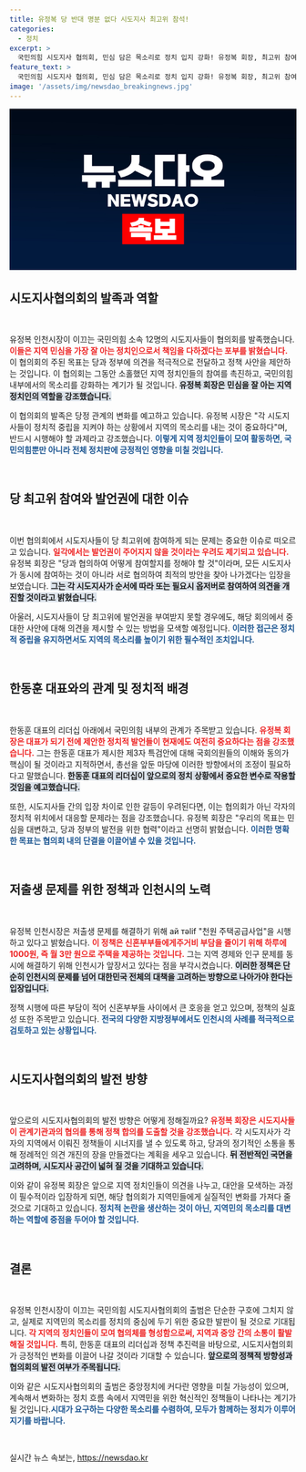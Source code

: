 ```yaml
---
title: 유정복 당 반대 명분 없다 시도지사 최고위 참석!
categories:
  - 정치
excerpt: >
  국민의힘 시도지사 협의회, 민심 담은 목소리로 정치 입지 강화! 유정복 회장, 최고위 참여로 당정 소통 강화 나선다. 불확실한 정치 상황 속, 한동훈 리더십이 시험대에 오르며 변화의 서막이 열린다!
feature_text: >
  국민의힘 시도지사 협의회, 민심 담은 목소리로 정치 입지 강화! 유정복 회장, 최고위 참여로 당정 소통 강화 나선다. 불확실한 정치 상황 속, 한동훈 리더십이 시험대에 오르며 변화의 서막이 열린다!
image: '/assets/img/newsdao_breakingnews.jpg'
---
```


<p><img src="/assets/img/newsdao_breakingnews.jpg" alt="implanttips 속보" /></p>

<h2 data-ke-size="size26">시도지사협의회의 발족과 역할</h2>

<p data-ke-size="size16">&nbsp;</p>

<p>유정복 인천시장이 이끄는 국민의힘 소속 12명의 시도지사들이 협의회를 발족했습니다. <b><span style="color: #ee2323;">이들은 지역 민심을 가장 잘 아는 정치인으로서 책임을 다하겠다는 포부를 밝혔습니다.</span></b> 이 협의회의 주된 목표는 당과 정부에 의견을 적극적으로 전달하고 정책 사안을 제안하는 것입니다. 이 협의회는 그동안 소홀했던 지역 정치인들의 참여를 촉진하고, 국민의힘 내부에서의 목소리를 강화하는 계기가 될 것입니다. <b><span style="background-color: #21538527;">유정복 회장은 민심을 잘 아는 지역 정치인의 역할을 강조했습니다.</span></b> </p>

<p>이 협의회의 발족은 당정 관계의 변화를 예고하고 있습니다. 유정복 시장은 "각 시도지사들이 정치적 중립을 지켜야 하는 상황에서 지역의 목소리를 내는 것이 중요하다"며, 반드시 시행해야 할 과제라고 강조했습니다. <b><span style="color: #1a5490;">이렇게 지역 정치인들이 모여 활동하면, 국민의힘뿐만 아니라 전체 정치판에 긍정적인 영향을 미칠 것입니다.</span></b> </p>

<p data-ke-size="size16">&nbsp;</p>

<h2 data-ke-size="size26">당 최고위 참여와 발언권에 대한 이슈</h2>

<p data-ke-size="size16">&nbsp;</p>

<p>이번 협의회에서 시도지사들이 당 최고위에 참여하게 되는 문제는 중요한 이슈로 떠오르고 있습니다. <b><span style="color: #ee2323;">일각에서는 발언권이 주어지지 않을 것이라는 우려도 제기되고 있습니다.</span></b> 유정복 회장은 "당과 협의하여 어떻게 참여할지를 정해야 할 것"이라며, 모든 시도지사가 동시에 참여하는 것이 아니라 서로 협의하여 최적의 방안을 찾아 나가겠다는 입장을 보였습니다. <b><span style="background-color: #21538527;">그는 각 시도지사가 순서에 따라 또는 필요시 옵저버로 참여하여 의견을 개진할 것이라고 밝혔습니다.</span></b> </p>

<p>아울러, 시도지사들이 당 최고위에 발언권을 부여받지 못할 경우에도, 해당 회의에서 중대한 사안에 대해 의견을 제시할 수 있는 방법을 모색할 예정입니다. <b><span style="color: #1a5490;">이러한 접근은 정치적 중립을 유지하면서도 지역의 목소리를 높이기 위한 필수적인 조치입니다.</span></b> </p>

<p data-ke-size="size16">&nbsp;</p>

<h2 data-ke-size="size26">한동훈 대표와의 관계 및 정치적 배경</h2>

<p data-ke-size="size16">&nbsp;</p>

<p>한동훈 대표의 리더십 아래에서 국민의힘 내부의 관계가 주목받고 있습니다. <b><span style="color: #ee2323;">유정복 회장은 대표가 되기 전에 제안한 정치적 발언들이 현재에도 여전히 중요하다는 점을 강조했습니다.</span></b> 그는 한동훈 대표가 제시한 제3자 특검안에 대해 국회의원들의 이해와 동의가 핵심이 될 것이라고 지적하면서, 총선을 앞둔 마당에 이러한 방향에서의 조정이 필요하다고 말했습니다. <b><span style="background-color: #21538527;">한동훈 대표의 리더십이 앞으로의 정치 상황에서 중요한 변수로 작용할 것임을 예고했습니다.</span></b> </p>

<p>또한, 시도지사들 간의 입장 차이로 인한 갈등이 우려된다면, 이는 협의회가 아닌 각자의 정치적 위치에서 대응할 문제라는 점을 강조했습니다. 유정복 회장은 "우리의 목표는 민심을 대변하고, 당과 정부의 발전을 위한 협력"이라고 선명히 밝혔습니다. <b><span style="color: #1a5490;">이러한 명확한 목표는 협의회 내의 단결을 이끌어낼 수 있을 것입니다.</span></b> </p>

<p data-ke-size="size16">&nbsp;</p>

<h2 data-ke-size="size26">저출생 문제를 위한 정책과 인천시의 노력</h2>

<p data-ke-size="size16">&nbsp;</p>

<p>유정복 인천시장은 저출생 문제를 해결하기 위해 ай тəlif "천원 주택공급사업"을 시행하고 있다고 밝혔습니다. <b><span style="color: #ee2323;">이 정책은 신혼부부들에게주거비 부담을 줄이기 위해 하루에 1000원, 즉 월 3만 원으로 주택을 제공하는 것입니다.</span></b> 그는 지역 경제와 인구 문제를 동시에 해결하기 위해 인천시가 앞장서고 있다는 점을 부각시켰습니다. <b><span style="background-color: #21538527;">이러한 정책은 단순히 인천시의 문제를 넘어 대한민국 전체의 대책을 고려하는 방향으로 나아가야 한다는 입장입니다.</span></b> </p>

<p>정책 시행에 따른 부담이 적어 신혼부부들 사이에서 큰 호응을 얻고 있으며, 정책의 실효성 또한 주목받고 있습니다. <b><span style="color: #1a5490;">전국의 다양한 지방정부에서도 인천시의 사례를 적극적으로 검토하고 있는 상황입니다.</span></b> </p>

<p data-ke-size="size16">&nbsp;</p>

<h2 data-ke-size="size26">시도지사협의회의 발전 방향</h2>

<p data-ke-size="size16">&nbsp;</p>

<p>앞으로의 시도지사협의회의 발전 방향은 어떻게 정해질까요? <b><span style="color: #ee2323;">유정복 회장은 시도지사들이 관계기관과의 협의를 통해 정책 합의를 도출할 것을 강조했습니다.</span></b> 각 시도지사가 각자의 지역에서 이뤄진 정책들이 시너지를 낼 수 있도록 하고, 당과의 정기적인 소통을 통해 정례적인 의견 개진의 장을 만들겠다는 계획을 세우고 있습니다. <b><span style="background-color: #21538527;">뒤 전반적인 국면을 고려하며, 시도지사 공간이 넓혀 질 것을 기대하고 있습니다.</span></b> </p>

<p>이와 같이 유정복 회장은 앞으로 지역 정치인들이 의견을 나누고, 대안을 모색하는 과정이 필수적이라 입장하게 되면, 해당 협의회가 지역민들에게 실질적인 변화를 가져다 줄 것으로 기대하고 있습니다. <b><span style="color: #1a5490;">정치적 논란을 생산하는 것이 아닌, 지역민의 목소리를 대변하는 역할에 중점을 두어야 할 것입니다.</span></b> </p>

<p data-ke-size="size16">&nbsp;</p>

<h2 data-ke-size="size26">결론</h2>

<p data-ke-size="size16">&nbsp;</p>

<p>유정복 인천시장이 이끄는 국민의힘 시도지사협의회의 출범은 단순한 구호에 그치지 않고, 실제로 지역민의 목소리를 정치의 중심에 두기 위한 중요한 발판이 될 것으로 기대됩니다. <b><span style="color: #ee2323;">각 지역의 정치인들이 모여 협의체를 형성함으로써, 지역과 중앙 간의 소통이 활발해질 것입니다.</span></b> 특히, 한동훈 대표의 리더십과 정책 추진력을 바탕으로, 시도지사협의회가 긍정적인 변화를 이끌어 나갈 것이라 기대할 수 있습니다. <b><span style="background-color: #21538527;">앞으로의 정책적 방향성과 협의회의 발전 여부가 주목됩니다.</span></b> </p>

<p>이와 같은 시도지사협의회의 출범은 중앙정치에 커다란 영향을 미칠 가능성이 있으며, 계속해서 변화하는 정치 흐름 속에서 지역민을 위한 혁신적인 정책들이 나타나는 계기가 될 것입니다.<b><span style="color: #1a5490;">시대가 요구하는 다양한 목소리를 수렴하여, 모두가 함께하는 정치가 이루어지기를 바랍니다.</span></b> </p>

<p data-ke-size="size16">&nbsp;</p>
실시간 뉴스 속보는, <a href="https://newsdao.kr" rel="dofollow">https://newsdao.kr</a>


